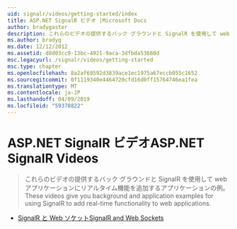 ```yaml
---
uid: signalr/videos/getting-started/index
title: ASP.NET SignalR ビデオ |Microsoft Docs
author: bradygaster
description: これらのビデオの提供するバック グラウンドと SignalR を使用して web アプリケーションにリアルタイム機能を追加するアプリケーションの例。
ms.author: bradyg
ms.date: 12/12/2012
ms.assetid: d8d03cc9-13bc-4921-9aca-3dfbda53660d
msc.legacyurl: /signalr/videos/getting-started
msc.type: chapter
ms.openlocfilehash: 8a2af69592d3839ace1ec1975a67eccb055c1652
ms.sourcegitcommit: 0f1119340e4464720cfd16d0ff15764746ea1fea
ms.translationtype: MT
ms.contentlocale: ja-JP
ms.lasthandoff: 04/09/2019
ms.locfileid: "59378822"
---
```

# <a name="aspnet-signalr-videos"></a><span data-ttu-id="c91fb-103">ASP.NET SignalR ビデオ</span><span class="sxs-lookup"><span data-stu-id="c91fb-103">ASP.NET SignalR Videos</span></span>

> <span data-ttu-id="c91fb-104">これらのビデオの提供するバック グラウンドと SignalR を使用して web アプリケーションにリアルタイム機能を追加するアプリケーションの例。</span><span class="sxs-lookup"><span data-stu-id="c91fb-104">These videos give you background and application examples for using SignalR to add real-time functionality to web applications.</span></span>


- [<span data-ttu-id="c91fb-105">SignalR と Web ソケット</span><span class="sxs-lookup"><span data-stu-id="c91fb-105">SignalR and Web Sockets</span></span>](signalr-and-web-sockets.md)
